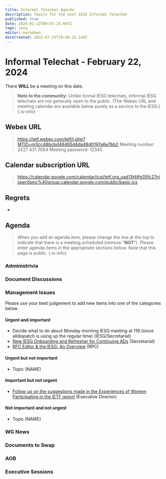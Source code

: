 ```yaml
---
title: Informal Telechat Agenda
description: Topics for the next IESG Informal Telechat
published: true
date: 2024-02-22T00:07:25.607Z
tags: iesg
editor: markdown
dateCreated: 2022-07-23T19:46:23.149Z
---
```


# Informal Telechat - February 22, 2024 

 There **WILL** be a meeting on this date.

> **Note to the community:** Unlike formal IESG telechats, informal IESG telechats are not generally open to the public. (The Webex URL and meeting calendar are available below purely as a service to the IESG.)
{.is-info}


## Webex URL

> https://ietf.webex.com/ietf/j.php?MTID=m3cc48bcbd48465d4da48d0197a6e7bb2
Meeting number: 2427 431 7054
Meeting password: 12345 

## Calendar subscription URL

> https://calendar.google.com/calendar/ical/ietf.org_vad13t4tfg35fc27nispen5pnc%40group.calendar.google.com/public/basic.ics


## Regrets

* 

## Agenda

> When you add an agenda item, please change the line at the top to indicate that there *is* a meeting scheduled (remove "**NOT**"). Please enter agenda items in the appropriate sections below.
Note that this page is public.
{.is-info}

### Administrivia

### Document Discussions

### Management Issues

Please use your best judgement to add new items into one of the categories below.

#### Urgent and important

* Decide what to do about Monday morning IESG meeting at 119 (since alldispatch is using up the regular time) (IESG/Secretariat)
* [New IESG Onboarding and Refresher for Continuing ADs](https://docs.google.com/presentation/d/1_yBYzHrX54emGmcZJETUlMkDM6fBw6S1A1I4EIP_omY/edit?usp=sharing) (Secretariat)
* [RFC Editor & the IESG: An Overview](https://docs.google.com/presentation/d/18Qvq3UgUwA-HHCWXSkbTQsReo6-zEfM0iCkQWyjLsrw/edit#slide=id.p1) (RPC)

#### Urgent but not important

* Topic (NAME)

#### Important but not urgent

* [Follow up on the suggestions made in the Experiences of Women Participating in the IETF report](https://trello.com/b/YBXUa03G/impact-effort-matrix-experiences-of-women-at-ietf) (Executive Director)

#### Not important and not urgent

* Topic (NAME)

### WG News 

### Documents to Swap 

### AOB

### Executive Sessions

